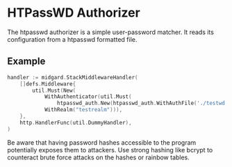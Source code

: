 HTPassWD Authorizer
==============

The htpasswd authorizer is a simple user-password matcher. It reads its
configuration from a htpasswd formatted file. 

Example
-------

```go
handler := midgard.StackMiddlewareHandler(
	[]defs.Middleware{
		util.Must(New(
			WithAuthenticator(util.Must(
                htpasswd_auth.New(htpasswd_auth.WithAuthFile('./testwd')))),
			WithRealm("testrealm"))),
	},
	http.HandlerFunc(util.DummyHandler),
)
```

Be aware that having password hashes accessible to the program potentially exposes them
to attackers. Use strong hashing like bcrypt to counteract brute force attacks on the
hashes or rainbow tables.
